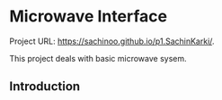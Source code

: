 # Microwave Interface

Project URL: https://sachinoo.github.io/p1.SachinKarki/.

This project deals with basic microwave sysem.

## Introduction
